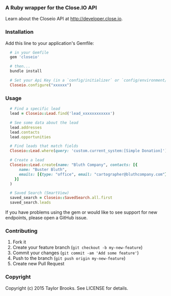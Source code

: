 ### A Ruby wrapper for the Close.IO API

Learn about the Closeio API at http://developer.close.io.

### Installation
Add this line to your application's Gemfile:
````ruby
  # in your Gemfile
  gem 'closeio'

  # then...
  bundle install

  # Set your Api Key (in a `config/initializer` or `config/environment/*`)
  Closeio.configure("xxxxxx")
````

### Usage
````ruby
  # Find a specific lead
  lead = Closeio::Lead.find('lead_xxxxxxxxxxxx')

  # See some data about the lead
  lead.addresses
  lead.contacts
  lead.opportunities

  # Find leads that match fields
  Closeio::Lead.where(query: 'custom.current_system:[Simple Donation]')

  # Create a lead
  Closeio::Lead.create(name: "Bluth Company", contacts: [{
      name: "Buster Bluth",
      emails: [{type: "office", email: "cartographer@bluthcompany.com"}]
    }]
  )

  # Saved Search (SmartView)
  saved_search = Closeio::SavedSearch.all.first
  saved_search.leads
````

If you have problems using the gem or would like to see support for new endpoints, please open a GitHub issue.

### Contributing

1. Fork it
2. Create your feature branch (`git checkout -b my-new-feature`)
3. Commit your changes (`git commit -am 'Add some feature'`)
4. Push to the branch (`git push origin my-new-feature`)
5. Create new Pull Request


### Copyright
Copyright (c) 2015 Taylor Brooks. See LICENSE for details.
